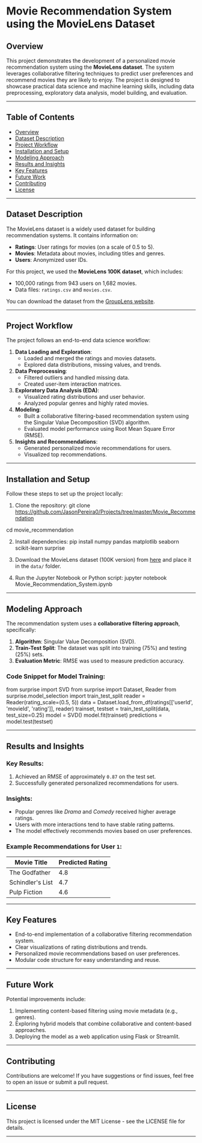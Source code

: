 # **Movie Recommendation System using the MovieLens Dataset**

## **Overview**
This project demonstrates the development of a personalized movie recommendation system using the **MovieLens dataset**. The system leverages collaborative filtering techniques to predict user preferences and recommend movies they are likely to enjoy. The project is designed to showcase practical data science and machine learning skills, including data preprocessing, exploratory data analysis, model building, and evaluation.

---

## **Table of Contents**
- [Overview](#overview)
- [Dataset Description](#dataset-description)
- [Project Workflow](#project-workflow)
- [Installation and Setup](#installation-and-setup)
- [Modeling Approach](#modeling-approach)
- [Results and Insights](#results-and-insights)
- [Key Features](#key-features)
- [Future Work](#future-work)
- [Contributing](#contributing)
- [License](#license)

---

## **Dataset Description**
The MovieLens dataset is a widely used dataset for building recommendation systems. It contains information on:
- **Ratings**: User ratings for movies (on a scale of 0.5 to 5).
- **Movies**: Metadata about movies, including titles and genres.
- **Users**: Anonymized user IDs.

For this project, we used the **MovieLens 100K dataset**, which includes:
- 100,000 ratings from 943 users on 1,682 movies.
- Data files: `ratings.csv` and `movies.csv`.

You can download the dataset from the [GroupLens website](https://grouplens.org/datasets/movielens/).

---

## **Project Workflow**
The project follows an end-to-end data science workflow:
1. **Data Loading and Exploration**:
   - Loaded and merged the ratings and movies datasets.
   - Explored data distributions, missing values, and trends.
2. **Data Preprocessing**:
   - Filtered outliers and handled missing data.
   - Created user-item interaction matrices.
3. **Exploratory Data Analysis (EDA)**:
   - Visualized rating distributions and user behavior.
   - Analyzed popular genres and highly rated movies.
4. **Modeling**:
   - Built a collaborative filtering-based recommendation system using the Singular Value Decomposition (SVD) algorithm.
   - Evaluated model performance using Root Mean Square Error (RMSE).
5. **Insights and Recommendations**:
   - Generated personalized movie recommendations for users.
   - Visualized top recommendations.

---

## **Installation and Setup**
Follow these steps to set up the project locally:

1. Clone the repository: git clone https://github.com/JasonPereira0/Projects/tree/master/Movie_Recommendation

cd movie_recommendation

2. Install dependencies: pip install numpy pandas matplotlib seaborn scikit-learn surprise


3. Download the MovieLens dataset (100K version) from [here](https://grouplens.org/datasets/movielens/) and place it in the `data/` folder.

4. Run the Jupyter Notebook or Python script: jupyter notebook Movie_Recommendation_System.ipynb


---

## **Modeling Approach**
The recommendation system uses a **collaborative filtering approach**, specifically:
1. **Algorithm**: Singular Value Decomposition (SVD).
2. **Train-Test Split**: The dataset was split into training (75%) and testing (25%) sets.
3. **Evaluation Metric**: RMSE was used to measure prediction accuracy.

### Code Snippet for Model Training:
from surprise import SVD
from surprise import Dataset, Reader
from surprise.model_selection import train_test_split
reader = Reader(rating_scale=(0.5, 5))
data = Dataset.load_from_df(ratings[['userId', 'movieId', 'rating']], reader)
trainset, testset = train_test_split(data, test_size=0.25)
model = SVD()
model.fit(trainset)
predictions = model.test(testset)


---

## **Results and Insights**
### Key Results:
1. Achieved an RMSE of approximately `0.87` on the test set.
2. Successfully generated personalized recommendations for users.

### Insights:
- Popular genres like *Drama* and *Comedy* received higher average ratings.
- Users with more interactions tend to have stable rating patterns.
- The model effectively recommends movies based on user preferences.

### Example Recommendations for User `1`:
| Movie Title               | Predicted Rating |
|---------------------------|------------------|
| The Godfather             | 4.8              |
| Schindler's List          | 4.7              |
| Pulp Fiction              | 4.6              |

---

## **Key Features**
- End-to-end implementation of a collaborative filtering recommendation system.
- Clear visualizations of rating distributions and trends.
- Personalized movie recommendations based on user preferences.
- Modular code structure for easy understanding and reuse.

---

## **Future Work**
Potential improvements include:
1. Implementing content-based filtering using movie metadata (e.g., genres).
2. Exploring hybrid models that combine collaborative and content-based approaches.
3. Deploying the model as a web application using Flask or Streamlit.

---

## **Contributing**
Contributions are welcome! If you have suggestions or find issues, feel free to open an issue or submit a pull request.

---

## **License**
This project is licensed under the MIT License - see the LICENSE file for details.

---



